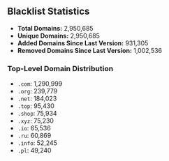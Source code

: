 ## Blacklist Statistics

- **Total Domains:** 2,950,685
- **Unique Domains:** 2,950,685
- **Added Domains Since Last Version:** 931,305
- **Removed Domains Since Last Version:** 1,002,536

### Top-Level Domain Distribution

-  `.com`: 1,290,999
-  `.org`: 239,779
-  `.net`: 184,023
-  `.top`: 95,430
-  `.shop`: 75,934
-  `.xyz`: 75,230
-  `.io`: 65,536
-  `.ru`: 60,869
-  `.info`: 52,245
-  `.pl`: 49,240

